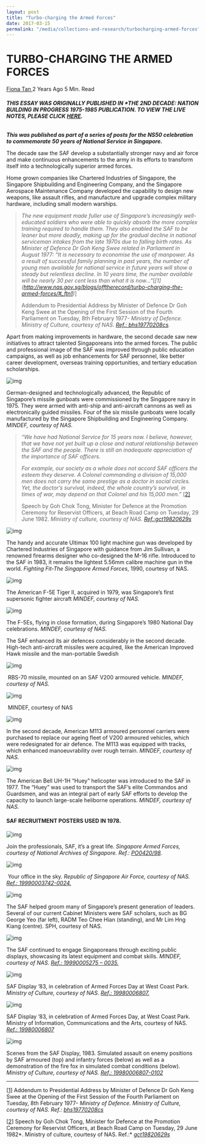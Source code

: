 ```yaml
---
layout: post
title: "Turbo-charging the Armed Forces"
date: 2017-03-15
permalink: "/media/collections-and-research/turbocharging-armed-forces"
---
```


# TURBO-CHARGING THE ARMED FORCES

[Fiona Tan ](http://www.nas.gov.sg/blogs/offtherecord/author/nlstlp/) 2 Years Ago 5 Min. Read

###### **THIS ESSAY WAS ORIGINALLY PUBLISHED IN \*THE 2ND DECADE: NATION BUILDING IN PROGRESS 1975-1985 PUBLICATION. TO VIEW THE LIVE NOTES, PLEASE CLICK [HERE](http://www.nas.gov.sg/1stCab/7585/travel_exh_Sec2.html).** 

***This was published as part of a series of posts for the NS50 celebration to commemorate 50 years of National Service in Singapore.*** 

The decade saw the SAF develop a substantially stronger navy and air force and make continuous enhancements to the army in its efforts to transform itself into a technologically superior armed forces.

Home grown companies like Chartered Industries of Singapore, the Singapore Shipbuilding and Engineering Company, and the Singapore Aerospace Maintenance Company developed the capability to design new weapons, like assault rifles, and manufacture and upgrade complex military hardware, including small modern warships.

> *The new equipment made fuller use of Singapore’s increasingly well-educated soldiers who were able to quickly absorb the more complex training required to handle them. They also enabled the SAF to be leaner but more deadly, making up for the gradual decline in national serviceman intakes from the late 1970s due to falling birth rates. As Minister of Defence Dr Goh Keng Swee related in Parliament in August 1977:*
> *“It is necessary to economise the use of manpower. As a result of successful family planning in past years, the number of young men available for national service in future years will show a steady but relentless decline. In 10 years time, the number available will be nearly 30 per cent less than what it is now…”*[*[1\](http://www.nas.gov.sg/blogs/offtherecord/turbo-charging-the-armed-forces/#_ftn1)*]
>
> Addendum to Presidential Address by Minister of Defence Dr Goh Keng Swee at the Opening of the First Session of the Fourth Parliament on Tuesday, 8th February 1977- *Ministry of Defence. Ministry of Culture, courtesy of NAS. [Ref.: bhs19770208cs](http://www.nas.gov.sg/archivesonline/speeches/record-details/735f9183-115d-11e3-83d5-0050568939ad).*

Apart from making improvements in hardware, the second decade saw new initiatives to attract talented Singaporeans into the armed forces. The public and professional image of the SAF was improved through public education campaigns, as well as job enhancements for SAF personnel, like better career development, overseas training opportunities, and tertiary education scholarships.

![img](http://www.nas.gov.sg/blogs/offtherecord/wp-content/uploads/2017/08/img_599d96e5ed6e1.png)

German-designed and technologically advanced, the Republic of Singapore’s missile gunboats were commissioned by the Singapore navy in 1975. They were armed with anti-ship and anti-aircraft cannons as well as electronically guided missiles. Four of the six missile gunboats were locally manufactured by the Singapore Shipbuilding and Engineering Company. *MINDEF, courtesy of NAS.*

> *“We have had National Service for 15 years now. I believe, however, that we have not yet built up a close and natural relationship between the SAF and the* *people. There is still an inadequate appreciation of the importance of SAF officers.*
>
> *For example, our society as a whole does not accord SAF officers the esteem they deserve. A Colonel commanding a division of 15,000 men does not carry the same prestige as a doctor in social circles. Yet, the doctor’s survival, indeed, the whole country’s survival, in times of war, may depend on that Colonel and his 15,000 men.”* [[2\]](http://www.nas.gov.sg/blogs/offtherecord/turbo-charging-the-armed-forces/#_ftn2)
>
> Speech by Goh Chok Tong, Minister for Defence at the Promotion Ceremony for Reservist Officers, at Beach Road Camp on Tuesday, 29 June 1982. *Ministry of culture, courtesy of NAS. [Ref.:gct19820629s](http://www.nas.gov.sg/archivesonline/speeches/record-details/714759fb-115d-11e3-83d5-0050568939ad)*

![img](http://www.nas.gov.sg/blogs/offtherecord/wp-content/uploads/2017/08/img_599d97253bf7c.png)

The handy and accurate Ultimax 100 light machine gun was developed by Chartered Industries of Singapore with guidance from Jim Sullivan, a renowned firearms designer who co-designed the M-16 rifle. Introduced to the SAF in 1983, it remains the lightest 5.56mm calibre machine gun in the world. *Fighting Fit-The Singapore Armed Forces*, 1990, courtesy of NAS.

 

![img](http://www.nas.gov.sg/blogs/offtherecord/wp-content/uploads/2017/08/img_599d974201f51.png)

The American F-5E Tiger II, acquired in 1979, was Singapore’s first supersonic fighter aircraft *MINDEF, courtesy of NAS.*

 

![img](http://www.nas.gov.sg/blogs/offtherecord/wp-content/uploads/2017/08/img_599d9762d0a3b.png)

The F-5Es, flying in close formation, during Singapore’s 1980 National Day celebrations.  *MINDEF, courtesy of NAS.*

The SAF enhanced its air defences considerably in the second decade. High-tech anti-aircraft missiles were acquired, like the American Improved Hawk missile and the man-portable Swedish

 

![img](http://www.nas.gov.sg/blogs/offtherecord/wp-content/uploads/2017/08/img_599d9775823a7.png)

​                      RBS-70 missile, mounted on an SAF V200 armoured vehicle. *MINDEF, courtesy of NAS.*

![img](http://www.nas.gov.sg/blogs/offtherecord/wp-content/uploads/2017/08/img_599d98889f425.png)

​                                                                      MINDEF, courtesy of NAS

 

![img](http://www.nas.gov.sg/blogs/offtherecord/wp-content/uploads/2017/08/img_599d978a9b24f.png)

In the second decade, American M113 armoured personnel carriers were purchased to replace our ageing fleet of V200 armoured vehicles, which were redesignated for air defence. The M113 was equipped with tracks, which enhanced manoeuvrability over rough terrain. *MINDEF, courtesy of NAS.*

 

![img](http://www.nas.gov.sg/blogs/offtherecord/wp-content/uploads/2017/08/img_599d978f5901c.png)

The American Bell UH-1H “Huey” helicopter was introduced to the SAF in 1977. The “Huey” was used to transport the SAF’s elite Commandos and Guardsmen, and was an integral part of early SAF efforts to develop the capacity to launch large-scale heliborne operations. *MINDEF, courtesy of NAS.*

 

#### SAF RECRUITMENT POSTERS USED IN 1978.

![img](http://www.nas.gov.sg/blogs/offtherecord/wp-content/uploads/2017/08/img_599d979721cd4.png)

Join the professionals, SAF, it’s a great life. *Singapore Armed Forces, courtesy of National Archives of Singapore. Ref.:* [*PO0420/98*](http://www.nas.gov.sg/archivesonline/posters/record-details/305200c7-115c-11e3-83d5-0050568939ad)*.*

 

![img](http://www.nas.gov.sg/blogs/offtherecord/wp-content/uploads/2017/08/img_599d979e606d6.png)

​                 Your office in the sky. *Republic of Singapore Air Force, courtesy of NAS. [Ref.: 19990003742-0024.](http://www.nas.gov.sg/archivesonline/speeches/record-details/735f9183-115d-11e3-83d5-0050568939ad)*

 

![img](http://www.nas.gov.sg/blogs/offtherecord/wp-content/uploads/2017/08/img_599d97ae94f4d.png)

The SAF helped groom many of Singapore’s present generation of leaders. Several of our current Cabinet Ministers were SAF scholars, such as BG George Yeo (far left), RADM Teo Chee Hian (standing), and Mr Lim Hng Kiang (centre). SPH, courtesy of NAS.

 

![img](http://www.nas.gov.sg/blogs/offtherecord/wp-content/uploads/2017/08/img_599d97bd99f07.png)

The SAF continued to engage Singaporeans through exciting public displays, showcasing its latest equipment and combat skills. *MINDEF, courtesy of NAS. [Ref.: 19990005275 – 0035.](http://www.nas.gov.sg/archivesonline/speeches/record-details/735f9183-115d-11e3-83d5-0050568939ad)*

![img](http://www.nas.gov.sg/blogs/offtherecord/wp-content/uploads/2017/08/img_599d97c6eaedc.png)

SAF Display ’83, in celebration of Armed Forces Day at West Coast Park. *Ministry of Culture, courtesy of NAS. [Ref.: 19980006807.](http://www.nas.gov.sg/archivesonline/photographs/record-details/eab53e0a-1161-11e3-83d5-0050568939ad)*

![img](http://www.nas.gov.sg/blogs/offtherecord/wp-content/uploads/2017/08/img_599d97cd9739c.png)

SAF Display ’83, in celebration of Armed Forces Day, at West Coast Park. Ministry of Information, Communications and the Arts, courtesy of NAS. [*Ref.: 19980006807*](http://www.nas.gov.sg/archivesonline/photographs/record-details/ebff7afd-1161-11e3-83d5-0050568939ad)

![img](http://www.nas.gov.sg/blogs/offtherecord/wp-content/uploads/2017/08/img_599d97d8e0c8d.png)

Scenes from the SAF Display, 1983. Simulated assault on enemy positions by SAF armoured (top) and infantry forces (below) as well as a demonstration of the fire fox in simulated combat conditions (below). *Ministry of Culture, courtesy of NAS. [Ref.: 19980006807-0102](http://www.nas.gov.sg/archivesonline/photographs/record-details/ebe8bb91-1161-11e3-83d5-0050568939ad)*

------

[[1\]](http://www.nas.gov.sg/blogs/offtherecord/turbo-charging-the-armed-forces/#_ftnref1) Addendum to Presidential Address by Minister of Defence Dr Goh Keng Swee at the Opening of the First Session of the Fourth Parliament on Tuesday, 8th February 1977- *Ministry of Defence. Ministry of Culture, courtesy of NAS. Ref.: [bhs19770208cs](http://www.nas.gov.sg/archivesonline/speeches/record-details/735f9183-115d-11e3-83d5-0050568939ad)*

[[2\]](http://www.nas.gov.sg/blogs/offtherecord/turbo-charging-the-armed-forces/#_ftnref2) Speech by Goh Chok Tong, Minister for Defence at the Promotion Ceremony for Reservist Officers, at Beach Road Camp on Tuesday, 29 June 1982*. Ministry of culture, courtesy of NAS. Ref.:* [*gct19820629s*](http://www.nas.gov.sg/archivesonline/speeches/record-details/714759fb-115d-11e3-83d5-0050568939ad)